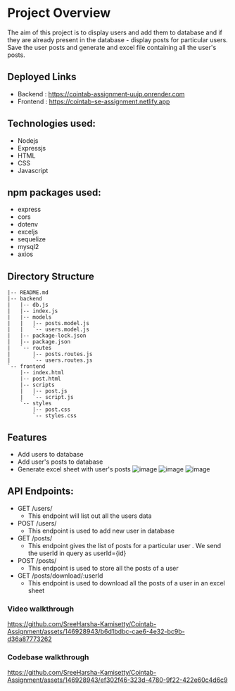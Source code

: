 # Project Overview
 The aim of this project is to display users and add them to database and if they are already present in the database - display posts for particular users. Save the user posts and generate and excel file containing all the user's posts.

## Deployed Links 
- Backend : https://cointab-assignment-uujp.onrender.com
- Frontend : https://cointab-se-assignment.netlify.app

## Technologies used:
- Nodejs
- Expressjs
- HTML
- CSS
- Javascript


## npm packages used:
- express
- cors
- dotenv
- exceljs
- sequelize
- mysql2
- axios

## Directory Structure
```
|-- README.md
|-- backend
|   |-- db.js
|   |-- index.js
|   |-- models
|   |   |-- posts.model.js
|   |   `-- users.model.js
|   |-- package-lock.json
|   |-- package.json
|   `-- routes
|       |-- posts.routes.js
|       `-- users.routes.js
`-- frontend
    |-- index.html
    |-- post.html
    |-- scripts
    |   |-- post.js
    |   `-- script.js
    `-- styles
        |-- post.css
        `-- styles.css
```

## Features
- Add users to database
- Add user's posts to database
- Generate excel sheet with user's posts
![image](https://github.com/SreeHarsha-Kamisetty/Art-Gallery/assets/146928943/1545302b-ebe8-4e59-8f8e-6a9fab80bf11)
![image](https://github.com/SreeHarsha-Kamisetty/Cointab-Assignment/assets/146928943/756f70d7-d194-4d92-919e-e306b08f8af3)
![image](https://github.com/SreeHarsha-Kamisetty/Cointab-Assignment/assets/146928943/74162159-171a-407f-b059-33ffeb507312)



## API Endpoints:
- GET /users/
  - This endpoint will list out all the users data
- POST /users/
  - This endpoint is used to add new user in database
- GET /posts/
  - This endpoint gives the list of posts for a particular user . We send the userId in query as userId={id}
- POST /posts/
   - This endpoint is used to store all the posts of a user
 - GET /posts/download/:userId
    - This endpoint is used to download all the posts of a user in an excel sheet










### Video walkthrough
https://github.com/SreeHarsha-Kamisetty/Cointab-Assignment/assets/146928943/b6d1bdbc-cae6-4e32-bc9b-d36a87773262

### Codebase walkthrough
https://github.com/SreeHarsha-Kamisetty/Cointab-Assignment/assets/146928943/ef302f46-323d-4780-9f22-422e60c4d6c9
